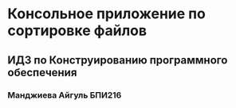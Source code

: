 # Консольное приложение по сортировке файлов
## ИДЗ по Конструированию программного обеспечения
### Манджиева Айгуль БПИ216

